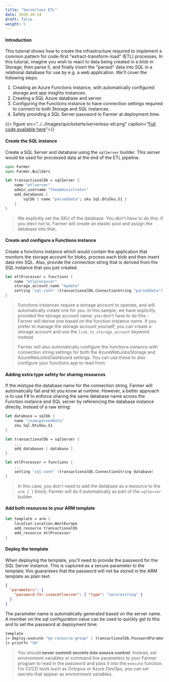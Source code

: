 ```yaml
---
title: "Serverless ETL"
date: 2020-10-24
draft: false
weight: 5
---
```


#### Introduction
This tutorial shows how to create the infrastructure required to implement a common pattern for code-first "extract-transform-load" (ETL) processes. In this tutorial, imagine you wish to react to data being created in a blob in Storage, then parse it, and finally insert the "parsed" data into SQL in a relational database for use by e.g. a web application. We'll cover the following steps:

1. Creating an Azure Functions instance, with automatically configured storage and app insights instances.
1. Creating a SQL Azure database and server.
1. Configuring the Functions instance to have connection settings required to connect to both Storage and SQL instances.
1. Safely providing a SQL Server password to Farmer at deployment time.

{{< figure src="../../images/quickstarts/serverless-etl.png" caption="[Full code available here](https://github.com/CompositionalIT/farmer/blob/master/samples/scripts/tutorials/serverless-etl.fsx)">}}

#### Create the SQL instance
Create a SQL Server and database using the `sqlServer` builder. This server would be used for processed data at the end of the ETL pipeline.

```fsharp
open Farmer
open Farmer.Builders

let transactionalDb = sqlServer {
    name "etlserver"
    admin_username "theadministrator"
    add_databases [
        sqlDb { name "parseddata"; sku Sql.DtuSku.S1 }
    ]
}
```

> We explicitly set the SKU of the database. You don't *have* to do this; if you elect not to, Farmer will create an elastic pool and assign the database into that.

#### Create and configure a Functions instance
Create a functions instance which would contain the application that monitors the storage account for blobs, process each blob and then insert data into SQL. Also, provide the connection string that is derived from the SQL instance that you just created.

```fsharp
let etlProcessor = functions {
    name "etlprocessor"
    storage_account_name "mydata"
    setting "sql-conn" (transactionalDb.ConnectionString "parseddata")
}
```

> Functions instances require a storage account to operate, and will automatically create one for you. In this sample, we have explicitly provided the storage account name; you don't have to do this - Farmer will derive one based on the function instance name. If you prefer to manage the storage account yourself, you can create a storage account and use the `link_to_storage_account` keyword instead.
>
> Farmer will also automatically configure the functions instance with connection string settings for both the AzureWebJobsStorage and AzureWebJobsDashboard settings. You can use these to also configure your functions app to read from.

#### Adding extra type safety for sharing resources

If the mistype the database name for the connection string, Farmer will automatically fail and let you know at runtime. However, a better approach is to use F# to enforce sharing the same database name across the Function instance and SQL server by referencing the database instance directly, instead of a raw string:

```fsharp
let database = sqlDb {
    name "isaacparseddata"
    sku Sql.DtuSku.S1
}

let transactionalDb = sqlServer {
    ...
    add_databases [ database ]
}

let etlProcessor = functions {
    ...
    setting "sql-conn" (transactionalDb.ConnectionString database)
}
```

> In this case, you don't need to add the database as a resource to the `arm { }` block; Farmer will do it automatically as part of the `sqlServer` builder.

#### Add both resources to your ARM template

```fsharp
let template = arm {
    location Location.WestEurope
    add_resource transactionalDb
    add_resource etlProcessor
}
```

#### Deploy the template
When deploying the template, you'll need to provide the password for the SQL Server instance. This is captured as a secure parameter to the template; this guarantees that the password will not be stored in the ARM template as plain text.

```json
{
  "parameters": {
    "password-for-isaacetlserver": { "type": "securestring" }
  }
}
```

The parameter name is automatically generated based on the server name. A member on the sql configuration value can be used to quickly get to this and to set the password at deployment time:

```fsharp
template
|> Deploy.execute "my-resource-group" [ transactionalDb.PasswordParameter, "SQL PASSWORD GOES HERE" ]
|> printfn "%A"
```

> You should **never commit secrets into source control**. Instead, set environment variables or command line parameters to your Farmer program to read in the password and pass it into the `execute` function. For CI/CD tools such as Octopus or Azure DevOps, you can set secrets that appear as environment variables.
